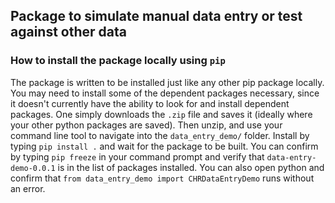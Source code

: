 ## Package to simulate manual data entry or test against other data

### How to install the package locally using `pip`
The package is written to be installed just like any other pip package locally.  You may need to install some of the dependent packages necessary, since it doesn't currently have the ability to look for and install dependent packages.  One simply downloads the `.zip` file and saves it (ideally where your other python packages are saved).  Then unzip, and use your command line tool to navigate into the `data_entry_demo/` folder.  Install by typing `pip install .` and wait for the package to be built.  You can confirm by typing `pip freeze` in your command prompt and verify that `data-entry-demo-0.0.1` is in the list of packages installed.  You can also open python and confirm that `from data_entry_demo import CHRDataEntryDemo` runs without an error.
